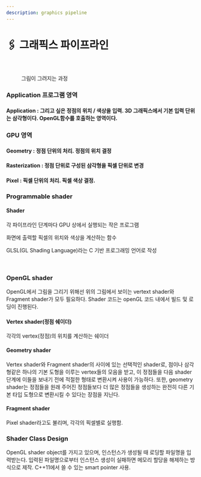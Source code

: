 ```yaml
---
description: graphics pipeline
---
```


# 🖇 그래픽스 파이프라인

<figure><img src="../.gitbook/assets/스크린샷 2023-09-03 20.11.57.png" alt=""><figcaption><p>그림이 그려지는 과정</p></figcaption></figure>

### Application 프로그램 영역

#### Application : 그리고 싶은 정점의 위치 / 색상을 입력. 3D 그래픽스에서 기본 입력 단위는 삼각형이다. OpenGL함수를 호출하는 영역이다.



### GPU 영역

#### Geometry : 정점 단위의 처리. 정점의 위치 결정

#### Rasterization : 정점 단위로 구성된 삼각형을 픽셀 단위로 변경

#### Pixel : 픽셀 단위의 처리. 픽셀 색상 결정.



### Programmable shader

#### Shader

각 파이프라인 단계마다 GPU 상에서 실행되는 작은 프로그램

화면에 출력할 픽셀의 위치와 색상을 계산하는 함수

GLSL(GL Shading Language)라는 C 기반 프로그래밍 언어로 작성

<figure><img src="../.gitbook/assets/스크린샷 2023-09-03 20.18.41.png" alt=""><figcaption></figcaption></figure>

### OpenGL shader

OpenGL에서 그림을 그리기 위해선 위의 그림에서 보이는 vertext shader와 Fragment shader가 모두 필요하다. Shader 코드는 openGL 코드 내에서 빌드 및 로딩이 진행된다.

#### Vertex shader(정점 쉐이더)

각각의 vertex(정점)의 위치를 계산하는 쉐이더

#### Geometry shader

Vertex shader와 Fragment shader의 사이에 있는 선택적인 shader로, 점이나 삼각형같은 하나의 기본 도형을 이루는 vertex들의 모음을 받고, 이 정점들을 다음 shader 단계에 이들을 보내기 전에 적절한 형태로 변환시켜 사용이 가능하다. 또한, geometry shader는 정점들을 원래 주어진 정점들보다 더 많은 정점들을 생성하는 완전히 다른 기본 타입 도형으로 변환시킬 수 있다는 장점을 지닌다.

#### Fragment shader

Pixel shader라고도 불리며, 각각의 픽셀별로 실행함.



### Shader Class Design

OpenGL shader object를 가지고 있으며, 인스턴스가 생성될 때 로딩할 파일명을 입력받는다. 입력된 파일명으로부터 인스턴스 생성이 실패하면 메모리 할당을 해제하는 방식으로 제작. C++11에서 쓸 수 있는 smart pointer 사용.

